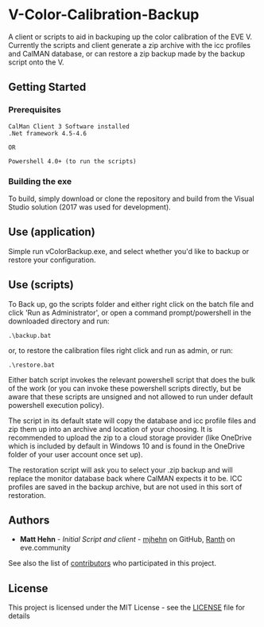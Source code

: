 # V-Color-Calibration-Backup
A client or scripts to aid in backuping up the color calibration of the EVE V. Currently the scripts and client generate a zip archive with the icc profiles and CalMAN database, or can restore a zip backup made by the backup script onto the V.

## Getting Started
### Prerequisites
```
CalMan Client 3 Software installed
.Net framework 4.5-4.6

OR

Powershell 4.0+ (to run the scripts)
```

### Building the exe

To build, simply download or clone the repository and build from the Visual Studio solution (2017 was used for development).

## Use (application)
Simple run vColorBackup.exe, and select whether you'd like to backup or restore your configuration.

## Use (scripts)

To Back up, go the scripts folder and either right click on the batch file and click 'Run as Administrator', or open a command prompt/powershell in the downloaded directory and run:
```
.\backup.bat
```

or, to restore the calibration files right click and run as admin, or run:

```
.\restore.bat
```

Either batch script invokes the relevant powershell script that does the bulk of the work (or you can invoke these powershell scripts directly, but be aware that these scripts are unsigned and not allowed to run under default powershell execution policy).

The script in its default state will copy the database and icc profile files and zip them up into an archive and location of your choosing. It is recommended to upload the zip to a cloud storage provider (like OneDrive which is included by default in Windows 10 and is found in the OneDrive folder of your user account once set up).

The restoration script will ask you to select your .zip backup and will replace the monitor database back where CalMAN expects it to be. ICC profiles are saved in the backup archive, but are not used in this sort of restoration.

## Authors

* **Matt Hehn** - *Initial Script and client* - [mjhehn](https://github.com/mjhehn) on GitHub, [Ranth](https://eve.community/u/Ranth) on eve.community

See also the list of [contributors](https://github.com/your/project/contributors) who participated in this project.

## License

This project is licensed under the MIT License - see the [LICENSE](LICENSE) file for details
